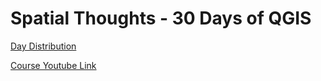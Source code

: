 # Spatial Thoughts - 30 Days of QGIS

[Day Distribution](https://www.linkedin.com/posts/spatial-thoughts_qgis-30daysofqgis-qgis-activity-7195753957309239296-EORU?utm_source=share&utm_medium=member_desktop)

[Course Youtube Link](https://www.youtube.com/playlist?list=PLppGmFLhQ1HIXuGHWmUL50LV5V5Wta91n)
